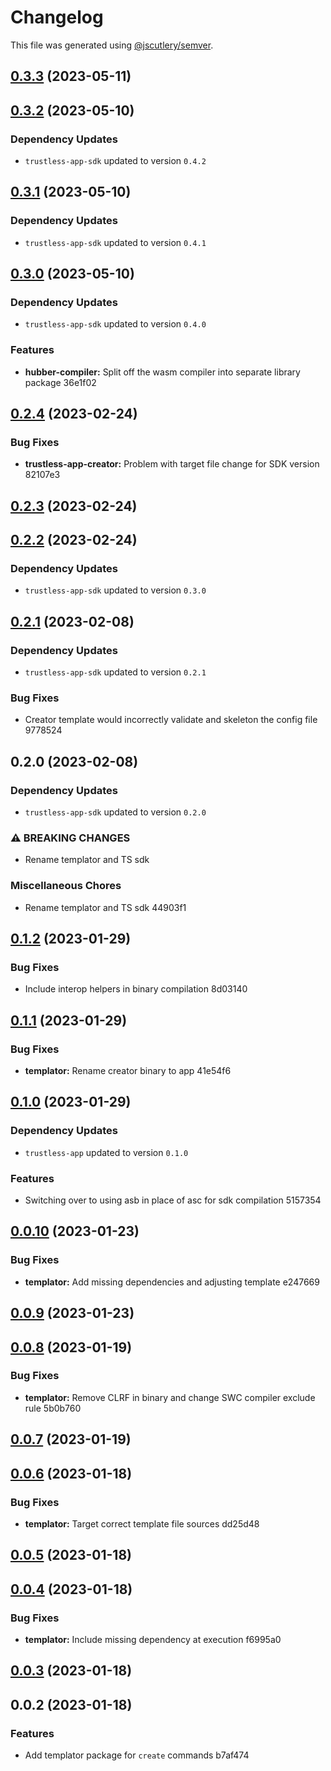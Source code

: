 # Changelog

This file was generated using [@jscutlery/semver](https://github.com/jscutlery/semver).

## [0.3.3](///compare/trustless-app-creator@0.3.2...trustless-app-creator@0.3.3) (2023-05-11)

## [0.3.2](///compare/trustless-app-creator@0.3.1...trustless-app-creator@0.3.2) (2023-05-10)

### Dependency Updates

* `trustless-app-sdk` updated to version `0.4.2`
## [0.3.1](///compare/trustless-app-creator@0.3.0...trustless-app-creator@0.3.1) (2023-05-10)

### Dependency Updates

* `trustless-app-sdk` updated to version `0.4.1`
## [0.3.0](///compare/trustless-app-creator@0.2.4...trustless-app-creator@0.3.0) (2023-05-10)

### Dependency Updates

* `trustless-app-sdk` updated to version `0.4.0`

### Features

* **hubber-compiler:** Split off the wasm compiler into separate library package 36e1f02

## [0.2.4](///compare/trustless-app-creator@0.2.3...trustless-app-creator@0.2.4) (2023-02-24)


### Bug Fixes

* **trustless-app-creator:** Problem with target file change for SDK version 82107e3

## [0.2.3](///compare/trustless-app-creator@0.2.2...trustless-app-creator@0.2.3) (2023-02-24)

## [0.2.2](///compare/trustless-app-creator@0.2.1...trustless-app-creator@0.2.2) (2023-02-24)

### Dependency Updates

* `trustless-app-sdk` updated to version `0.3.0`
## [0.2.1](///compare/trustless-app-creator@0.2.0...trustless-app-creator@0.2.1) (2023-02-08)

### Dependency Updates

* `trustless-app-sdk` updated to version `0.2.1`

### Bug Fixes

* Creator template would incorrectly validate and skeleton the config file 9778524

## 0.2.0 (2023-02-08)

### Dependency Updates

* `trustless-app-sdk` updated to version `0.2.0`

### ⚠ BREAKING CHANGES

* Rename templator and TS sdk

### Miscellaneous Chores

* Rename templator and TS sdk 44903f1

## [0.1.2](///compare/templator@0.1.1...templator@0.1.2) (2023-01-29)

### Bug Fixes

* Include interop helpers in binary compilation 8d03140

## [0.1.1](///compare/templator@0.1.0...templator@0.1.1) (2023-01-29)

### Bug Fixes

* **templator:** Rename creator binary to app 41e54f6

## [0.1.0](///compare/templator@0.0.10...templator@0.1.0) (2023-01-29)

### Dependency Updates

* `trustless-app` updated to version `0.1.0`

### Features

* Switching over to using asb in place of asc for sdk compilation 5157354

## [0.0.10](///compare/templator@0.0.9...templator@0.0.10) (2023-01-23)

### Bug Fixes

* **templator:** Add missing dependencies and adjusting template e247669

## [0.0.9](///compare/templator@0.0.8...templator@0.0.9) (2023-01-23)

## [0.0.8](///compare/templator@0.0.7...templator@0.0.8) (2023-01-19)

### Bug Fixes

* **templator:** Remove CLRF in binary and change SWC compiler exclude rule 5b0b760

## [0.0.7](///compare/templator@0.0.6...templator@0.0.7) (2023-01-19)

## [0.0.6](///compare/templator@0.0.5...templator@0.0.6) (2023-01-18)

### Bug Fixes

* **templator:** Target correct template file sources dd25d48

## [0.0.5](///compare/templator@0.0.4...templator@0.0.5) (2023-01-18)

## [0.0.4](///compare/templator@0.0.3...templator@0.0.4) (2023-01-18)

### Bug Fixes

* **templator:** Include missing dependency at execution f6995a0

## [0.0.3](///compare/templator@0.0.2...templator@0.0.3) (2023-01-18)

## 0.0.2 (2023-01-18)

### Features

* Add templator package for `create` commands b7af474
